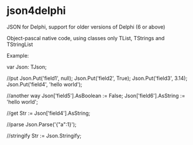 json4delphi
===========

JSON for Delphi, support for older versions of Delphi (6 or above)

Object-pascal native code, using classes only TList, TStrings and TStringList

Example:

var Json: TJson;

//put
Json.Put('field1', null);
Json.Put('field2', True);
Json.Put('field3', 3.14);
Json.Put('field4', 'hello world');

//another way
Json['field5'].AsBoolean := False;
Json['field6'].AsString := 'hello world';

//get
Str := Json['field4'].AsString;

//parse
Json.Parse('{"a":1}');

//stringify
Str := Json.Stringify;
